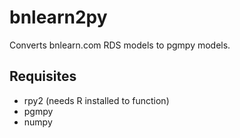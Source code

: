 # bnlearn2py
Converts bnlearn.com RDS models to pgmpy models.
## Requisites
- rpy2 (needs R installed to function)
- pgmpy
- numpy
